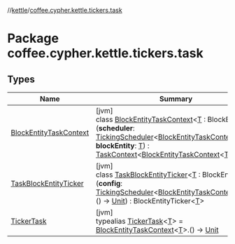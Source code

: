 //[kettle](../../index.md)/[coffee.cypher.kettle.tickers.task](index.md)

# Package coffee.cypher.kettle.tickers.task

## Types

| Name | Summary |
|---|---|
| [BlockEntityTaskContext](-block-entity-task-context/index.md) | [jvm]<br>class [BlockEntityTaskContext](-block-entity-task-context/index.md)<[T](-block-entity-task-context/index.md) : BlockEntity>(**scheduler**: [TickingScheduler](../coffee.cypher.kettle.scheduler/-ticking-scheduler/index.md)<[BlockEntityTaskContext](-block-entity-task-context/index.md)<[T](-block-entity-task-context/index.md)>>, **blockEntity**: [T](-block-entity-task-context/index.md)) : [TaskContext](../coffee.cypher.kettle.scheduler/-task-context/index.md)<[BlockEntityTaskContext](-block-entity-task-context/index.md)<[T](-block-entity-task-context/index.md)>> |
| [TaskBlockEntityTicker](-task-block-entity-ticker/index.md) | [jvm]<br>class [TaskBlockEntityTicker](-task-block-entity-ticker/index.md)<[T](-task-block-entity-ticker/index.md) : BlockEntity>(**config**: [TickingScheduler](../coffee.cypher.kettle.scheduler/-ticking-scheduler/index.md)<[BlockEntityTaskContext](-block-entity-task-context/index.md)<[T](-task-block-entity-ticker/index.md)>>.() -> [Unit](https://kotlinlang.org/api/latest/jvm/stdlib/kotlin/-unit/index.html)) : BlockEntityTicker<[T](-task-block-entity-ticker/index.md)> |
| [TickerTask](index.md#-1973214425%2FClasslikes%2F-1216412040) | [jvm]<br>typealias [TickerTask](index.md#-1973214425%2FClasslikes%2F-1216412040)<[T](index.md#-1973214425%2FClasslikes%2F-1216412040)> = [BlockEntityTaskContext](-block-entity-task-context/index.md)<[T](index.md#-1973214425%2FClasslikes%2F-1216412040)>.() -> [Unit](https://kotlinlang.org/api/latest/jvm/stdlib/kotlin/-unit/index.html) |
